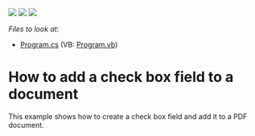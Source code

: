 <!-- default badges list -->
![](https://img.shields.io/endpoint?url=https://codecentral.devexpress.com/api/v1/VersionRange/128595229/17.1.3%2B)
[![](https://img.shields.io/badge/Open_in_DevExpress_Support_Center-FF7200?style=flat-square&logo=DevExpress&logoColor=white)](https://supportcenter.devexpress.com/ticket/details/T494186)
[![](https://img.shields.io/badge/📖_How_to_use_DevExpress_Examples-e9f6fc?style=flat-square)](https://docs.devexpress.com/GeneralInformation/403183)
<!-- default badges end -->
<!-- default file list -->
*Files to look at*:

* [Program.cs](./CS/AddCheckBoxField/Program.cs) (VB: [Program.vb](./VB/AddCheckBoxField/Program.vb))
<!-- default file list end -->
# How to add a check box field to a document


This example shows how to create a check box field and add it to a PDF document.

<br/>


